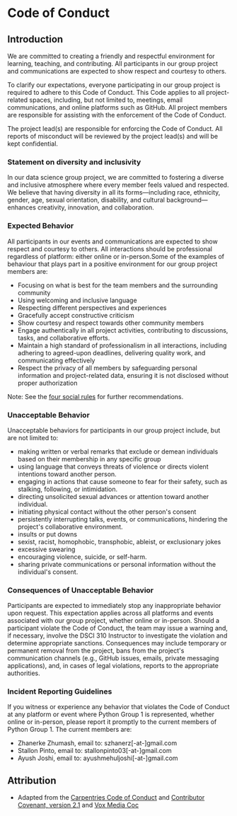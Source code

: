 # Code of Conduct

## Introduction
​We are committed to creating a friendly and respectful environment for learning, teaching, and contributing. All participants in our group project and communications are expected to show respect and courtesy to others.​

To clarify our expectations, everyone participating in our group project is required to adhere to this Code of Conduct. This Code applies to all project-related spaces, including, but not limited to, meetings, email communications, and online platforms such as GitHub. All project members are responsible for assisting with the enforcement of the Code of Conduct.​

The project lead(s) are responsible for enforcing the Code of Conduct. All reports of misconduct will be reviewed by the project lead(s) and will be kept confidential.

### Statement on  diversity and inclusivity 
In our data science group project, we are committed to fostering a diverse and inclusive atmosphere where every member feels valued and respected. We believe that having diversity in all its forms—including race, ethnicity, gender, age, sexual orientation, disability, and cultural background—enhances creativity, innovation, and collaboration.

### Expected Behavior

All participants in our events and communications are expected to show respect
and courtesy to others. All interactions should be professional regardless of
platform: either online or in-person.Some of the examples of behaviour that plays part in a positive environment for our group project members are:

- Focusing on what is best for the team members and the surrounding community
- Using welcoming and inclusive language
- Respecting different perspectives and experiences
- Gracefully accept constructive criticism
- Show courtesy and respect towards other community members
- Engage authentically in all project activities, contributing to discussions, tasks, and collaborative efforts.
- Maintain a high standard of professionalism in all interactions, including adhering to agreed-upon deadlines, delivering quality work, and communicating effectively
-  Respect the privacy of all members by safeguarding personal information and project-related data, ensuring it is not disclosed without proper authorization

Note: See the [four social rules](https://www.recurse.com/manual#sub-sec-social-rules) for further recommendations.

### Unacceptable Behavior

Unacceptable behaviors for participants in our group project include, but are not limited to:

- making written or verbal remarks that exclude or demean individuals based on their membership in any specific group
- using language that conveys threats of violence or directs violent intentions toward another person.
- engaging in actions that cause someone to fear for their safety, such as stalking, following, or intimidation.
- directing unsolicited sexual advances or attention toward another individual.
- initiating physical contact without the other person's consent
- persistently interrupting talks, events, or communications, hindering the project's collaborative environment.
- insults or put downs
- sexist, racist, homophobic, transphobic, ableist, or exclusionary jokes
- excessive swearing
- encouraging violence, suicide, or self-harm.
- sharing private communications or personal information without the individual's consent.

### Consequences of Unacceptable Behavior

Participants are expected to immediately stop any inappropriate behavior upon request. This expectation applies across all platforms and events associated with our group project, whether online or in-person. Should a participant violate the Code of Conduct, the team may issue a warning and, if necessary, involve the DSCI 310 Instructor to investigate the violation and determine appropriate sanctions. Consequences may include temporary or permanent removal from the project, bans from the project's communication channels (e.g., GitHub issues, emails, private messaging applications), and, in cases of legal violations, reports to the appropriate authorities.

### Incident Reporting Guidelines

​If you witness or experience any behavior that violates the Code of Conduct at any platform or event where Python Group 1 is represented, whether online or in-person, please report it promptly to the current members of Python Group 1. The current members are:

- Zhanerke Zhumash, email to: szhanerz[-at-]gmail.com
- Stallon Pinto, email to: stallonpinto03[-at-]gmail.com
- Ayush Joshi, email to: ayushmehuljoshi[-at-]gmail.com

## Attribution 
- Adapted from the [Carpentries Code of Conduct](https://docs.carpentries.org/topic_folders/policies/code-of-conduct.html) and [Contributor Covenant, version 2.1](https://www.contributor-covenant.org/version/2/1/code_of_conduct/) and [Vox Media Coc](https://code-of-conduct.voxmedia.com/)